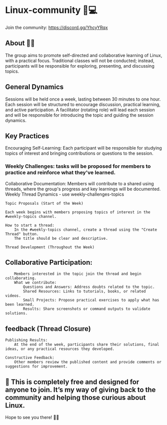 # Linux-community 🐧💻

Join the community: https://discord.gg/YhcyYRqx

## About 🔧✨


The group aims to promote self-directed and collaborative learning of Linux, with a practical focus. Traditional classes will not be conducted; instead, participants will be responsible for exploring, presenting, and discussing topics.

## General Dynamics
Sessions will be held once a week, lasting between 30 minutes to one hour.
Each session will be structured to encourage discussion, practical learning, and active participation.
A facilitator (rotating role) will lead each session and will be responsible for introducing the topic and guiding the session dynamics.

## Key Practices
Encouraging Self-Learning:  Each participant will be responsible for studying topics of interest and bringing contributions or questions to the session.

### Weekly Challenges: tasks will be proposed for members to practice and reinforce what they've learned.
Collaborative Documentation: Members will contribute to a shared using threads, where the group's progress and key learnings will be documented. 
Weekly Thread Dynamics - use 
⁠weekly-challenges-topics

    Topic Proposals (Start of the Week)

    Each week begins with members proposing topics of interest in the #weekly-topics channel.

    How to start a thread:
        In the #weekly-topics channel, create a thread using the "Create Thread" button.
        The title should be clear and descriptive. 

    Thread Development (Throughout the Week)

## Collaborative Participation:
        Members interested in the topic join the thread and begin collaborating.
        What we contribute:
            Questions and Answers: Address doubts related to the topic.
            Shared Resources: Links to tutorials, books, or related videos.
            Small Projects: Propose practical exercises to apply what has been learned.
            Results: Share screenshots or command outputs to validate solutions.

## feedback (Thread Closure)
    Publishing Results:
        At the end of the week, participants share their solutions, final ideas, or any practical resources they developed.

    Constructive Feedback:
        Other members review the published content and provide comments or suggestions for improvement.


## 🎉 This is completely free and designed for anyone to join. It’s my way of giving back to the community and helping those curious about Linux. 

Hope to see you there! 🐧🚀


